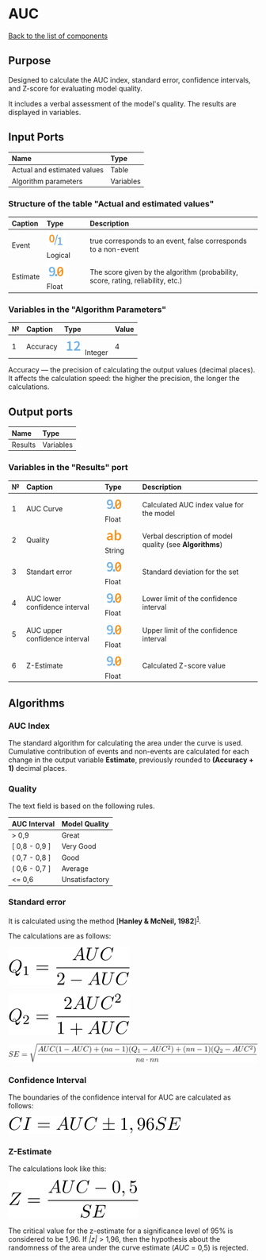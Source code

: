 # AUC

[Back to the list of components](../README.md)

## Purpose

Designed to calculate the AUC index, standard error, confidence intervals, and Z-score for evaluating model quality.

It includes a verbal assessment of the model's quality. The results are displayed in variables.

## Input Ports

| Name  | Type        |
|:----------------|:-----------|
| Actual and estimated values | Table    |
| Algorithm parameters  | Variables |

### Structure of the table "Actual and estimated values"

| Caption   | Type                                    | Description      |
|:--------|:----------------|:-----------|
| Event | ![](./img/logical.svg) Logical      | true corresponds to an event, false corresponds to a non-event                            |
| Estimate  | ![](./img/realnumber.svg) Float | The score given by the algorithm (probability, score, rating, reliability, etc.) |

### Variables in the "Algorithm Parameters"

| № | Caption    | Type                          | Value   |
|:--|:---------|:-----------------------------|:-----------|
| 1 | Accuracy | ![](./img/integer.svg) Integer | 4          |

Accuracy — the precision of calculating the output values (decimal places). It affects the calculation speed: the higher the precision, the longer the calculations.

## Output ports

| Name   | Type        |
|:-----------|:-----------|
| Results | Variables |

### Variables in the "Results" port

| № | Caption                          | Type                                    | Description                                               |
|:--|:---------------|:---------|:---------|
| 1 | AUC Curve    | ![](./img/realnumber.svg) Float | Calculated AUC index value for the model           |
| 2 | Quality                       | ![](./img/string.svg) String        | Verbal description of model quality (see **Algorithms**)|
| 3 | Standart error             | ![](./img/realnumber.svg) Float | Standard deviation for the set                       |
| 4 | AUC lower confidence interval  | ![](./img/realnumber.svg) Float | Lower limit of the confidence interval                |
| 5 | AUC upper confidence interval | ![](./img/realnumber.svg) Float | Upper limit of the confidence interval              |
| 6 | Z-Estimate                      | ![](./img/realnumber.svg) Float | Calculated Z-score value                         |

## Algorithms

### AUC Index

The standard algorithm for calculating the area under the curve is used. Cumulative contribution of events and non-events are calculated for each change in the output variable **Estimate**, previously rounded to **(Accuracy + 1)** decimal places.

### Quality

The text field is based on the following rules.

|  AUC Interval	 | Model Quality      |
|:--------------|:---------------------|
|         > 0,9 | Great             |
| [ 0,8 - 0,9 ] | Very Good        |
| ( 0,7 - 0,8 ] | Good              |
| ( 0,6 - 0,7 ] | Average              |
|        <= 0,6 | Unsatisfactory |

### Standard error

It is calculated using the method [**Hanley & McNeil, 1982**]<sup><a href="#1">1</a></sup>.

The calculations are as follows:

![Q_{1}= \frac{AUC}{2-AUC}](./img/1_auc.svg)

![Q_{2}= \frac{2AUC^{2} }{1+AUC}](./img/2_auc.svg)

![SE= \sqrt{ \frac{AUC(1-AUC)+(na-1)( Q_{1}- AUC^{2})+(nn-1)( Q_{2}- AUC^{2})}{na \cdot nn} }](./img/3_auc.svg)

### Confidence Interval

The boundaries of the confidence interval for AUC are calculated as follows:

![CI=AUC \pm 1,96SE](./img/4_auc.svg)

### Z-Estimate

The calculations look like this:

![Z= \frac{AUC-0,5}{SE}](./img/5_auc.svg)

The critical value for the z-estimate for a significance level of 95% is considered to be 1,96. If *|z|* > 1,96,  then the hypothesis about the randomness of the area under the curve estimate (*AUC* = 0,5) is rejected.